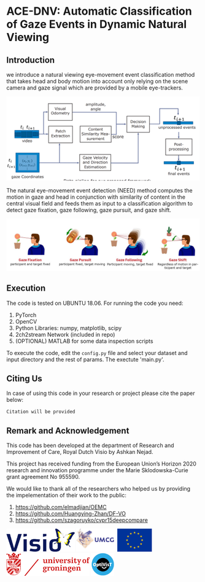 # ACE-DNV: Automatic Classification of Gaze Events in Dynamic Natural Viewing

## Introduction
we introduce a natural viewing eye-movement event classification method that takes head and body motion into account only relying on the scene camera and gaze signal which are provided by a mobile eye-trackers.

![architecture](./figs/arch.png)

The natural eye-movement event detection (NEED) method computes the motion in gaze and head in conjunction with similarity of content in the central visual field and feeds them as input to a classification algorithm to detect gaze fixation, gaze following, gaze pursuit, and gaze shift.

![events](./figs/events.jpg)


## Execution
The code is tested on UBUNTU 18.06. 
For running the code you need:

1. PyTorch
2. OpenCV
3. Python Libraries: numpy, matplotlib, scipy 
4. 2ch2stream Network (included in repo)
5. (OPTIONAL) MATLAB for some data inspection scripts

To execute the code, edit the `config.py` file and select your dataset and input directory and the rest of params. The exectute 'main.py'.

## Citing Us
In case of using this code in your research or project please cite the paper below:

```
Citation will be provided
```


## Remark and Acknowledgement
This code has been developed at the department of Research and Improvement of Care, Royal Dutch Visio by Ashkan Nejad.

This project has received funding from the European Union’s Horizon 2020 research and innovation programme under the Marie Sklodowska-Curie grant agreement No 955590.

We would like to thank all of the researchers who helped us by providing the impelementation of their work to the public:
1. https://github.com/elmadjian/OEMC
2. https://github.com/Huangying-Zhan/DF-VO
3. https://github.com/szagoruyko/cvpr15deepcompare



<img src="./figs/visio.png" height="60"> <img src="./figs/umcg.png" height="60"> <img src="./figs/eu_flag.jpg" height="60"> <img src="./figs/rug.png" height="60"> <img src="./figs/optivist.png" height="60">

